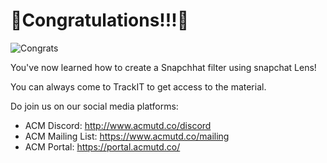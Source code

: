 # 🎊Congratulations!!!🎊

![Congrats](https://media.giphy.com/media/xT0xezQGU5xCDJuCPe/giphy.gif)

You've now learned how to create a Snapchhat filter using snapchat Lens!

You can always come to TrackIT to get access to the material.

Do join us on our social media platforms:
- ACM Discord: http://www.acmutd.co/discord
- ACM Mailing List: https://www.acmutd.co/mailing
- ACM Portal: https://portal.acmutd.co/

